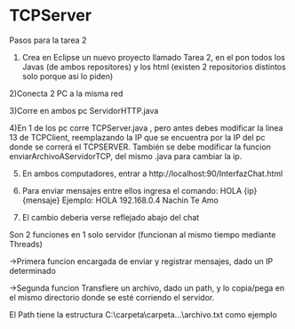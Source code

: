 TCPServer
=========
Pasos para la tarea 2

1) Crea en Eclipse un nuevo proyecto llamado Tarea 2, en el pon todos los Javas (de ambos repositores) y los html (existen 2 repositorios distintos solo porque asi lo piden)

2)Conecta 2 PC a la misma red

3)Corre en ambos pc ServidorHTTP.java

4)En 1 de los pc corre TCPServer.java , pero antes debes modificar la linea 13 de TCPClient, reemplazando la IP que se encuentra por la IP del pc donde se correrá el TCPSERVER. También se debe modificar la funcion enviarArchivoAServidorTCP, del mismo .java para cambiar la ip.

5) En ambos computadores, entrar a http://localhost:90/InterfazChat.html

6) Para enviar mensajes entre ellos ingresa el comando: HOLA {ip} {mensaje}
Ejemplo:
HOLA 192.168.0.4 Nachin Te Amo
7) El cambio deberia verse reflejado abajo del chat



Son 2 funciones en 1 solo servidor (funcionan al mismo tiempo mediante Threads)

->Primera funcion encargada de enviar y registrar mensajes, dado un IP determinado

->Segunda funcion Transfiere un archivo, dado un path, y lo copia/pega en el mismo directorio donde se esté corriendo el servidor.

El Path tiene la estructura C:\\carpeta\carpeta\...\archivo.txt como ejemplo

